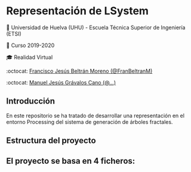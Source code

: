 # Representación de LSystem
:office: Universidad de Huelva (UHU) - Escuela Técnica Superior de Ingeniería (ETSI)

:calendar: Curso 2019-2020

:mortar_board: Realidad Virtual

:octocat: [Francisco Jesús Beltrán Moreno (@FranBeltranM)](https://github.com/FranBeltranM)

:octocat: [Manuel Jesús Grávalos Cano (@...)](...)

## Introducción
En este repositorio se ha tratado de desarrollar una representación en el entorno Processing del sistema de generación de árboles fractales.

## Estructura del proyecto
El proyecto se basa en 4 ficheros:
- 
